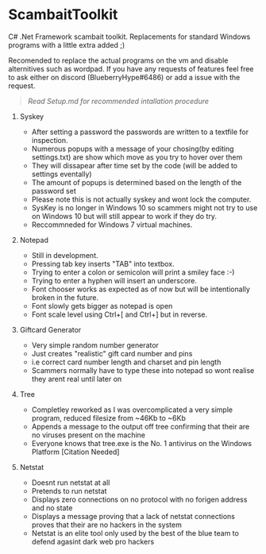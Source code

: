 # ScambaitToolkit
C# .Net Framework scambait toolkit. Replacements for standard Windows programs with a little extra added ;)

Recomended to replace the actual programs on the vm and disable alternitives such as wordpad. If you have any requests of features feel free to ask either on discord (BlueberryHype#6486) or add a issue with the request.

> *Read Setup.md for recommended intallation procedure*

1. Syskey
   * After setting a password the passwords are written to a textfile for inspection.
   * Numerous popups with a message of your chosing(by editing settings.txt) are show which move as you try to hover over them
   * They will dissapear after time set by the code (will be added to settings eventally)
   * The amount of popups is determined based on the length of the password set
   * Please note this is not actually syskey and wont lock the computer.
   * SysKey is no longer in Windows 10 so scammers might not try to use on Windows 10 but will still appear to work if they do try.
   * Reccommneded for Windows 7 virtual machines.
  
1. Notepad
   * Still in development.
   * Pressing tab key inserts "TAB" into textbox.
   * Trying to enter a colon or semicolon will print a smiley face :-)
   * Trying to enter a hyphen will insert an underscore.
   * Font chooser works as expected as of now but will be intentionally broken in the future.
   * Font slowly gets bigger as notepad is open
   * Font scale level using Ctrl+[ and Ctrl+] but in reverse.
   
1. Giftcard Generator
   * Very simple random number generator
   * Just creates "realistic" gift card number and pins
   * i.e correct card number length and charset and pin length
   * Scammers normally have to type these into notepad so wont realise they arent real until later on
   
1. Tree
   * Completley reworked as I was overcomplicated a very simple program, reduced filesize from ~46Kb to ~6Kb
   * Appends a message to the output off tree confirming that their are no viruses present on the machine
   * Everyone knows that tree.exe is the No. 1 antivirus on the Windows Platform [Citation Needed]
   
1. Netstat
   * Doesnt run netstat at all
   * Pretends to run netstat
   * Displays zero connections on no protocol with no forigen address and no state 
   * Displays a message proving that a lack of netstat connections proves that their are no hackers in the system
   * Netstat is an elite tool only used by the best of the blue team to defend agasint dark web pro hackers
